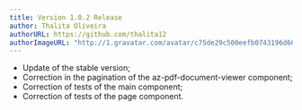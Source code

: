 ```yaml
---
title: Version 1.0.2 Release
author: Thalita Oliveira
authorURL: https://github.com/thalita12
authorImageURL: "http://1.gravatar.com/avatar/c75de29c500eefb0743196d660ded435"
---
```


- Update of the stable version;
- Correction in the pagination of the az-pdf-document-viewer component;
- Correction of tests of the main component;
- Correction of tests of the page component.